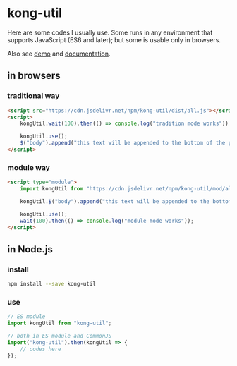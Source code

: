 # kong-util

Here are some codes I usually use.
Some runs in any environment that supports JavaScript (ES6 and later);
but some is usable only in browsers.

Also see [demo](https://kong0107.github.io/kong-util/demo.html) and [documentation](https://kong0107.github.io/kong-util/doc/).

## in browsers

### traditional way

```html
<script src="https://cdn.jsdelivr.net/npm/kong-util/dist/all.js"></script>
<script>
    kongUtil.wait(100).then(() => console.log("tradition mode works"));

    kongUtil.use();
    $("body").append("this text will be appended to the bottom of the page.");
</script>
```

### module way

```html
<script type="module">
    import kongUtil from "https://cdn.jsdelivr.net/npm/kong-util/mod/all.mjs";

    kongUtil.$("body").append("this text will be appended to the bottom of the page.");

    kongUtil.use();
    wait(100).then(() => console.log("module mode works"));
</script>
```


## in Node.js

### install
```bash
npm install --save kong-util
```

### use
```js
// ES module
import kongUtil from "kong-util";

// both in ES module and CommonJS
import("kong-util").then(kongUtil => {
    // codes here
});
```